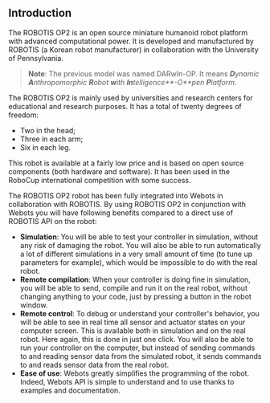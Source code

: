 ## Introduction

The ROBOTIS OP2 is an open source miniature humanoid
robot platform with advanced computational power.
It is developed and manufactured by ROBOTIS (a Korean robot manufacturer) in
collaboration with the University of Pennsylvania.

>**Note**:
The previous model was named DARwIn-OP. It means _**D**ynamic **A**nthropomorphic **R**obot **w**ith
**In**telligence**-O**pen **P**latform_.

The ROBOTIS OP2 is mainly used by universities and research centers for
educational and research purposes. It has a total of twenty degrees of freedom:

- Two in the head;
- Three in each arm;
- Six in each leg.

This robot is available at a fairly low price and is based on open source
components (both hardware and software). It has been used in the RoboCup
international competition with some success.

The ROBOTIS OP2 robot has been fully integrated into Webots in collaboration with
ROBOTIS. By using ROBOTIS OP2 in conjunction with Webots you will have following
 benefits compared to a direct use of ROBOTIS API on the robot:

- **Simulation**: You will be able to test your controller in simulation, without
any risk of damaging the robot. You will also be able to run automatically a lot
of different simulations in a very small amount of time (to tune up parameters
for example), which would be impossible to do with the real robot.
- **Remote compilation**: When your controller is doing fine in simulation, you will
be able to send, compile and run it on the real robot, without changing anything to your
code, just by pressing a button in the robot window.
- **Remote control**: To debug or understand your controller's behavior, you will be
able to see in real time all sensor and actuator states on your
computer screen. This is available both in simulation and on the real robot.
Here again, this is done in just one click. You will also be able to run your
controller on the computer, but instead of sending commands to and reading
sensor data from the simulated robot, it sends commands to and reads sensor data
from the real robot.
- **Ease of use**: Webots greatly simplifies the programming of the robot. Indeed,
Webots API is simple to understand and to use thanks to examples and documentation.
